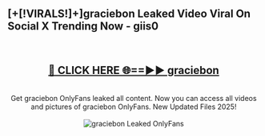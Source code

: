 <h2>[+[!VIRALS!]+]graciebon Leaked Video Viral On Social X Trending Now - giis0</h2>
<br>
<div align="center">
<h2><a href="https://libra.edu.pl?graciebon" rel="nofollow">🔴 CLICK HERE 🌐==►► graciebon</a></h2>
<br>
Get graciebon OnlyFans leaked all content. Now you can access all videos and pictures of graciebon OnlyFans. New Updated Files 2025!
<br>
<br>
<a href="https://libra.edu.pl?graciebon" rel="nofollow" data-target="animated-image.originalLink"><img src="https://i.ibb.co.com/WyWwxjT/player-gif2.gif" alt="graciebon Leaked OnlyFans" style="max-width: 100%; display: inline-block;" data-target="animated-image.originalImage"></a>
</div>
<br>